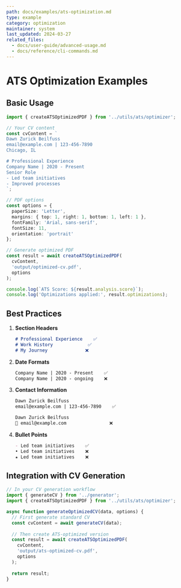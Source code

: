 ```yaml
---
path: docs/examples/ats-optimization.md
type: example
category: optimization
maintainer: system
last_updated: 2024-03-27
related_files:
  - docs/user-guide/advanced-usage.md
  - docs/reference/cli-commands.md
---
```


# ATS Optimization Examples

## Basic Usage

```typescript
import { createATSOptimizedPDF } from '../utils/ats/optimizer';

// Your CV content
const cvContent = `
Dawn Zurick Beilfuss
email@example.com | 123-456-7890
Chicago, IL

# Professional Experience
Company Name | 2020 - Present
Senior Role
- Led team initiatives
- Improved processes
`;

// PDF options
const options = {
  paperSize: 'Letter',
  margins: { top: 1, right: 1, bottom: 1, left: 1 },
  fontFamily: 'Arial, sans-serif',
  fontSize: 11,
  orientation: 'portrait'
};

// Generate optimized PDF
const result = await createATSOptimizedPDF(
  cvContent,
  'output/optimized-cv.pdf',
  options
);

console.log(`ATS Score: ${result.analysis.score}`);
console.log('Optimizations applied:', result.optimizations);
```

## Best Practices

1. **Section Headers**
   ```markdown
   # Professional Experience    ✅
   # Work History             ✅
   # My Journey              ❌
   ```

2. **Date Formats**
   ```markdown
   Company Name | 2020 - Present    ✅
   Company Name | 2020 - ongoing    ❌
   ```

3. **Contact Information**
   ```markdown
   Dawn Zurick Beilfuss
   email@example.com | 123-456-7890    ✅
   
   Dawn Zurick Beilfuss
   📧 email@example.com                ❌
   ```

4. **Bullet Points**
   ```markdown
   - Led team initiatives    ✅
   • Led team initiatives    ❌
   ★ Led team initiatives    ❌
   ```

## Integration with CV Generation

```typescript
// In your CV generation workflow
import { generateCV } from '../generator';
import { createATSOptimizedPDF } from '../utils/ats/optimizer';

async function generateOptimizedCV(data, options) {
  // First generate standard CV
  const cvContent = await generateCV(data);
  
  // Then create ATS-optimized version
  const result = await createATSOptimizedPDF(
    cvContent,
    'output/ats-optimized-cv.pdf',
    options
  );
  
  return result;
}
```
